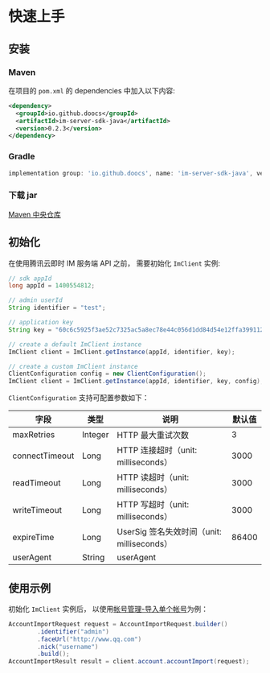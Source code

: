 # 快速上手

## 安装

### Maven

在项目的 `pom.xml` 的 dependencies 中加入以下内容:

```xml
<dependency>
  <groupId>io.github.doocs</groupId>
  <artifactId>im-server-sdk-java</artifactId>
  <version>0.2.3</version>
</dependency>
```

### Gradle

```gradle
implementation group: 'io.github.doocs', name: 'im-server-sdk-java', version: '0.2.3'
```

### 下载 jar

[Maven 中央仓库](https://repo1.maven.org/maven2/io/github/doocs/im-server-sdk-java/)

## 初始化

在使用腾讯云即时 IM 服务端 API 之前， 需要初始化 `ImClient` 实例:

```java
// sdk appId
long appId = 1400554812;

// admin userId
String identifier = "test";

// application key
String key = "60c6c5925f3ae52c7325ac5a8ec78e44c056d1dd84d54e12ffa39911267a2a70";

// create a default ImClient instance
ImClient client = ImClient.getInstance(appId, identifier, key);

// create a custom ImClient instance
ClientConfiguration config = new ClientConfiguration();
ImClient client = ImClient.getInstance(appId, identifier, key, config);
```

`ClientConfiguration` 支持可配置参数如下：

| 字段           | 类型    | 说明                                       | 默认值 |
| -------------- | ------- | ------------------------------------------ | ------ |
| maxRetries     | Integer | HTTP 最大重试次数                          | 3      |
| connectTimeout | Long    | HTTP 连接超时（unit: milliseconds）        | 3000   |
| readTimeout    | Long    | HTTP 读超时（unit: milliseconds）          | 3000   |
| writeTimeout   | Long    | HTTP 写超时（unit: milliseconds）          | 3000   |
| expireTime     | Long    | UserSig 签名失效时间（unit: milliseconds） | 86400  |
| userAgent      | String  | userAgent                                  |        |

## 使用示例

初始化 `ImClient` 实例后， 以使用[帐号管理-导入单个帐号](./account.md)为例：

```java
AccountImportRequest request = AccountImportRequest.builder()
        .identifier("admin")
        .faceUrl("http://www.qq.com")
        .nick("username")
        .build();
AccountImportResult result = client.account.accountImport(request);
```
